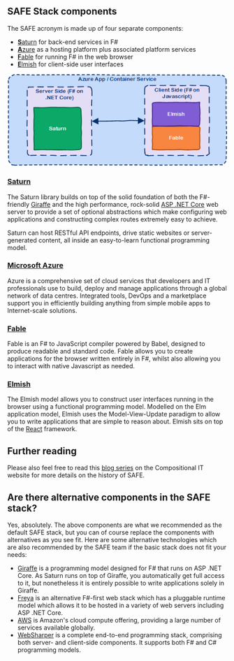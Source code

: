 ## SAFE Stack components

The SAFE acronym is made up of four separate components:

* [**S**aturn](#saturn) for back-end services in F#
* [**A**zure](#microsoft-azure) as a hosting platform plus associated platform services
* [**F**able](#fable) for running F# in the web browser
* [**E**lmish](#elmish) for client-side user interfaces

![](img/safe-1.png)

### [Saturn](component-saturn.md)
The Saturn library builds on top of the solid foundation of both the F#-friendly [Giraffe](https://github.com/giraffe-fsharp/Giraffe) and the high performance, rock-solid [ASP .NET Core](https://docs.microsoft.com/en-us/aspnet/core/?view=aspnetcore-2.1) web server to provide a set of optional abstractions which make configuring web applications and constructing complex routes extremely easy to achieve.

Saturn can host RESTful API endpoints, drive static websites or server-generated content, all inside an easy-to-learn functional programming model.

### [Microsoft Azure](component-azure.md)
Azure is a comprehensive set of cloud services that developers and IT professionals use to build, deploy and manage applications through a global network of data centres. Integrated tools, DevOps and a marketplace support you in efficiently building anything from simple mobile apps to Internet-scale solutions.

### [Fable](component-fable.md)
Fable is an F# to JavaScript compiler powered by Babel, designed to produce readable and standard code. Fable allows you to create applications for the browser written entirely in F#, whilst also allowing you to interact with native Javascript as needed.

### [Elmish](component-elmish.md)
The Elmish model allows you to construct user interfaces running in the browser using a functional programming model. Modelled on the Elm application model, Elmish uses the Model-View-Update paradigm to allow you to write applications that are simple to reason about. Elmish sits on top of the [React](https://reactjs.org/) framework.

## Further reading

Please also feel free to read this [blog series](https://compositional-it.com/blog/2017/09-22-safe-release/index.html) on the Compositional IT website for more details on the history of SAFE.

## Are there alternative components in the SAFE stack?
Yes, absolutely. The above components are what we recommended as the default SAFE stack, but you can of course replace the components with alternatives as you see fit. Here are some alternative technologies which are also recommended by the SAFE team if the basic stack does not fit your needs:

* [Giraffe](https://github.com/giraffe-fsharp/Giraffe) is a programming model designed for F# that runs on ASP .NET Core. As Saturn runs on top of Giraffe, you automatically get full access to it, but nonetheless it is entirely possible to write applications solely in Giraffe.
* [Freya](https://freya.io/) is an alternative F#-first web stack which has a pluggable runtime model which allows it to be hosted in a variety of web servers including ASP .NET Core.
* [AWS](https://aws.amazon.com/) is Amazon's cloud compute offering, providing a large number of services available globally.
* [WebSharper](http://websharper.com/) is a complete end-to-end programming stack, comprising both server- and client-side components. It supports both F# and C# programming models.